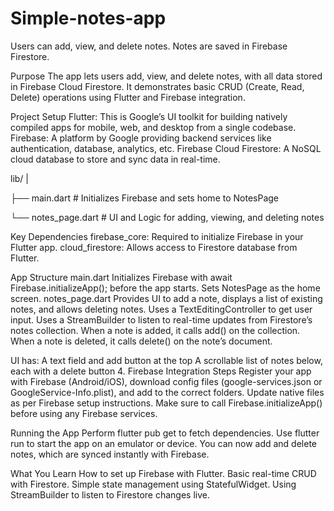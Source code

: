 # Simple-notes-app
 Users can add, view, and delete notes. Notes are saved in Firebase Firestore.

Purpose
The app lets users add, view, and delete notes, with all data stored in Firebase Cloud Firestore. It demonstrates basic CRUD (Create, Read, Delete) operations using Flutter and Firebase integration.

Project Setup
Flutter: This is Google’s UI toolkit for building natively compiled apps for mobile, web, and desktop from a single codebase.
Firebase: A platform by Google providing backend services like authentication, database, analytics, etc.
Firebase Cloud Firestore: A NoSQL cloud database to store and sync data in real-time.




lib/
|

├── main.dart          # Initializes Firebase and sets home to NotesPage

└── notes_page.dart    # UI and Logic for adding, viewing, and deleting notes




Key Dependencies
firebase_core: Required to initialize Firebase in your Flutter app.
cloud_firestore: Allows access to Firestore database from Flutter.

 App Structure
main.dart
Initializes Firebase with await Firebase.initializeApp(); before the app starts.
Sets NotesPage as the home screen.
notes_page.dart
Provides UI to add a note, displays a list of existing notes, and allows deleting notes.
Uses a TextEditingController to get user input.
Uses a StreamBuilder to listen to real-time updates from Firestore’s notes collection.
When a note is added, it calls add() on the collection.
When a note is deleted, it calls delete() on the note’s document.

UI has:
A text field and add button at the top
A scrollable list of notes below, each with a delete button
4. Firebase Integration Steps
Register your app with Firebase (Android/iOS), download config files (google-services.json or GoogleService-Info.plist), and add to the correct folders.
Update native files as per Firebase setup instructions.
Make sure to call Firebase.initializeApp() before using any Firebase services.

 Running the App
Perform flutter pub get to fetch dependencies.
Use flutter run to start the app on an emulator or device.
You can now add and delete notes, which are synced instantly with Firebase.

 What You Learn
How to set up Firebase with Flutter.
Basic real-time CRUD with Firestore.
Simple state management using StatefulWidget.
Using StreamBuilder to listen to Firestore changes live.
